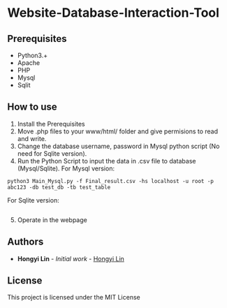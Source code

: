 # Website-Database-Interaction-Tool



## Prerequisites
- Python3.+
- Apache
- PHP
- Mysql
- Sqlit

## How to use
1. Install the Prerequisites
2. Move .php files to your www/html/ folder and give permisions to read and write.
3. Change the database username, password in Mysql python script (No need for Sqlite version).
4. Run the Python Script to input the data in .csv file to database (Mysql/Sqlite).</b>
For Mysql version:</b>
```
python3 Main_Mysql.py -f Final_result.csv -hs localhost -u root -p abc123 -db test_db -tb test_table
```
For Sqlite version:</b>
```

```
5. Operate in the webpage


## Authors

* **Hongyi Lin** - *Initial work* - [Hongyi Lin](https://github.com/Hongyil1)

## License

This project is licensed under the MIT License
